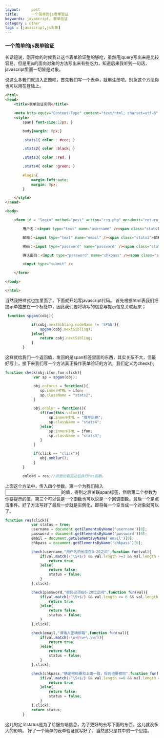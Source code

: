 ```yaml
---
layout:     post
title:      一个简单的js表单验证
keywords: javascript, 表单验证
category : other
tags : [javascript,js对象]
---
```


<title>js表单验证</title>
<h3>一个简单的js表单验证</h3>
长话短说，刚开始的时候我让这个表单验证整的够呛，虽然用jquery写出来是比较容易，但是用js的面向对象的方法写出来有些吃力，知道后来我听到一句话，javascript里面一切皆是对象。


说这么多我们就进入正题吧，首先我们写一个表单，就用注册吧，别急这个方法你也可以用在登陆上。

```html
<html>
<head>
    <title>表单验证实例</title>

    <meta http-equiv="Content-Type" content="text/html; charset=utf-8" />
    <style>
        span{ font-size:12px; }

        body{margin: 0px;}

        .stats1{ color : #ccc; }

        .stats2{ color :black; }

        .stats3{ color :red; }

        .stats4{ color :green; }
        
        #login{
            margin-left:auto;
            margin: 0px;
        }

    </style>
</head>

<body>

    <form id = "login" method="post" action="reg.php" onsubmit="return regs('click')" >

        用户名：<input type="text" name="username" /><span class="stats1">用户名不能为空</span><br/>

        邮箱：<input type="text" name="email" /><span class="stats1">邮箱不能为空</span><br/>

        密码：<input type="password" name="password" /><span class="stats1">密码不能为空</span><br/>

        确认密码：<input type="password" name="chkpass" /><span class="stats1">密码不能为空</span><br/>

        <input type="submit" />

    </form>

</body>

</html>
```
当然我把样式也加里面了，下面就开始写javascript代码。
首先根据html表我们把提示单独放在一个<span>标签中，因此我们要将填写的信息与提示信息关联起来；
```js
 function spgan(cobj){

            if(cobj.nextSibling.nodeName != 'SPAN'){
                spgan(cobj.nextSibling);
            }else{
                return cobj.nextSibling;
            }
        }
```
这样就给我们一个返回值，发回的是span标签里面的东西，其实关系不大，但最好写上，接下来我们写一个方法真正操作表单验证的方法，我们定义为check();
```javascript
function check(obj,ifon,fun,click){
             var sp = spgan(obj);

             obj.onfocus = function(){
                sp.innerHTML = ifon;
                sp.className = "stats2";
             }

             obj.onblur = function(){
                if(fun(this.value)){
                    sp.innerHTML = "填写正确";
                    sp.className = "stats4";
                }else{
                    sp.innerHTML = ifon;
                    sp.className = "stats3";
                }
             }

             if(click == "click"){
                obj.onblur();
             }
        }

        onload = res;//页面加载完之后执行res函数。
```
上面这个方法中，传入四个参数，第一个为我们输入<input>的值，得到之后关联span标签，然后第二个参数为你要提示的值，第三个可以说是一个函数也可以说是一个回调函数。最后一个是点击事件。好了方法写好了最后一步就是实例化，即将每一个空当成一个对象就可以了。
```js
function res(click){
            var status = true;
            username = document.getElementsByName('username')[0];
            password = document.getElementsByName('password')[0];
            email = document.getElementsByName('email')[0];
            chkpass = document.getElementsByName('chkpass')[0];

            check(username,"用户名的长度在3-20之间",function fun(val){
                if(val.match(/^\S+$/) && val.length >=3 && val.length <=20){
                    return true;
                }else{
                    return false;
                    status = false;
                }
            },click);

            check(password,"密码必须在6-20位之间",function fun(val){
                if(val.match(/^\S+$/) && val.length >= 6 && val.length <=20){
                    return true;
                }else{
                    return false;
                    status = false;
                }
            },click);

            check(email,"请输入正确邮箱",function fun(val){
                if(val.match(/\w+@\w+\.\w/)){
                    return true;
                }else{
                    return false;
                    status = false;
                }
            },click);

            check(chkpass,"确定密码要和上面一致，规则也要相同",function fun(val){
                if(val.match(/^\S+$/) && val.length >=6 && val.length <=20 && val == password.value){
                    return true;
                }else{
                    return false;
                    status = false;
                }
            },click);
            return status;
        }
```
这儿的定义status是为了给服务端信息，为了更好的去写下面的东西。这儿就没多大的影响。
好了一个简单的表单验证就写好了，当然这只是其中的一个思路。
